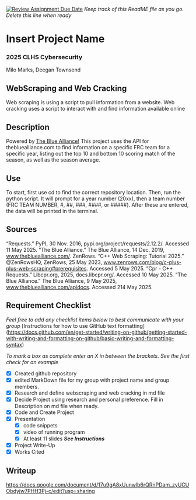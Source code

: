 [![Review Assignment Due Date](https://classroom.github.com/assets/deadline-readme-button-22041afd0340ce965d47ae6ef1cefeee28c7c493a6346c4f15d667ab976d596c.svg)](https://classroom.github.com/a/L5GNwFiz)
_Keep track of this ReadME file as you go. Delete this line when ready_ 
# Insert Project Name
### 2025 CLHS Cybersecurity
Milo Marks, Deegan Townsend

## WebScraping and Web Cracking
Web scraping is using a script to pull information from a website.
Web cracking uses a script to interact with and find information available online

## Description
Powered by [The Blue Alliance!](thebluealliance.com)
This project uses the API for thebluealliance.com to find information on a specific FRC team for a specific year, listing out the top 10 and bottom 10 scoring match of the season, as well as the season average.

## Use
To start, first use cd to find the correct repository location. Then, run the python script. It will prompt for a year number (20xx), then a team number (FRC TEAM NUMBER, #, ##, ###, ####, or #####). After these are entered, the data will be printed in the terminal.

## Sources
   “Requests.” PyPI, 30 Nov. 2016, pypi.org/project/requests/2.12.2/. Accessed 11 May 2025.
   “The Blue Alliance.” The Blue Alliance, 14 Dec. 2019, www.thebluealliance.com/.
   ZenRows. “C++ Web Scraping: Tutorial 2025.” @ZenRowsHQ, ZenRows, 25 May 2023, www.zenrows.com/blog/c-plus-plus-web-scraping#prerequisites. Accessed 5 May 2025.
   “Cpr - C++ Requests.” Libcpr.org, 2025, docs.libcpr.org/. Accessed 10 May 2025.
   “The Blue Alliance.” The Blue Alliance, 9 May 2025, www.thebluealliance.com/apidocs. Accessed 214 May 2025.
   

## Requirement Checklist
_Feel free to add any checklist items below to best communicate with your group_
[Instructions for how to use GitHub text formatting] (https://docs.github.com/en/get-started/writing-on-github/getting-started-with-writing-and-formatting-on-github/basic-writing-and-formatting-syntax) 

_To mark a box as complete enter an X in between the brackets. See the first check for an example_
- [X] Created github repository
- [X] edited MarkDown file for my group with project name and group members.
- [X] Research and define webscraping and web cracking in md file
- [X] Decide Project using research and personal preference. Fill in Description on md file when ready.
- [X] Code and Create Project
- [X] Presentation
   - [X] code snippets
   - [X] video of running program
   - [X] At least 11 slides **_See Instructions_**
- [X] Project Write-Up
- [X] Works Cited

## Writeup
https://docs.google.com/document/d/17u9gA8xUunwlb6rQRnPDam_zyUCUObdyjw7PHH3Pj-c/edit?usp=sharing
